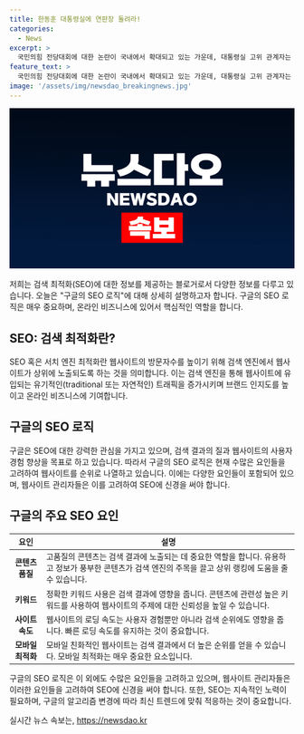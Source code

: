 ```yaml
---
title: 한동훈 대통령실에 연판장 돌려라!
categories:
  - News
excerpt: >
  국민의힘 전당대회에 대한 논란이 국내에서 확대되고 있는 가운데, 대통령실 고위 관계자는 개입 및 간섭이 없었음을 강조하며 후보들의 정신적 고립을 피하기 위해 당부했습니다. 한동훈 후보의 김 건희 여사에 대한 논란과 관련하여 지지자들의 강력한 반발 속에서, 후보들 사이에서의 인터넷 공방은 예상된 상황으로, 이러한 논란이 전당대회의 중요한 이슈로 떠오르고 있는 것으로 보입니다.
feature_text: >
  국민의힘 전당대회에 대한 논란이 국내에서 확대되고 있는 가운데, 대통령실 고위 관계자는 개입 및 간섭이 없었음을 강조하며 후보들의 정신적 고립을 피하기 위해 당부했습니다. 한동훈 후보의 김 건희 여사에 대한 논란과 관련하여 지지자들의 강력한 반발 속에서, 후보들 사이에서의 인터넷 공방은 예상된 상황으로, 이러한 논란이 전당대회의 중요한 이슈로 떠오르고 있는 것으로 보입니다.
image: '/assets/img/newsdao_breakingnews.jpg'
---
```


<p><img src="/assets/img/newsdao_breakingnews.jpg" alt="firstkoreanews 속보" /></p>

<p>저희는 검색 최적화(SEO)에 대한 정보를 제공하는 블로거로서 다양한 정보를 다루고 있습니다. 오늘은 "구글의 SEO 로직"에 대해 상세히 설명하고자 합니다. 구글의 SEO 로직은 매우 중요하며, 온라인 비즈니스에 있어서 핵심적인 역할을 합니다.</p>

<h2 data-ke-size="size26">SEO: 검색 최적화란?</h2>

<p data-ke-size="size16">SEO 혹은 서치 엔진 최적화란 웹사이트의 방문자수를 높이기 위해 검색 엔진에서 웹사이트가 상위에 노출되도록 하는 것을 의미합니다. 이는 검색 엔진을 통해 웹사이트에 유입되는 유기적인(traditional 또는 자연적인) 트래픽을 증가시키며 브랜드 인지도를 높이고 온라인 비즈니스에 기여합니다.</p>

<h2 data-ke-size="size26">구글의 SEO 로직</h2>

<p data-ke-size="size16">구글은 SEO에 대한 강력한 관심을 가지고 있으며, 검색 결과의 질과 웹사이트의 사용자 경험 향상을 목표로 하고 있습니다. 따라서 구글의 SEO 로직은 현재 수많은 요인들을 고려하여 웹사이트를 순위로 나열하고 있습니다. 이에는 다양한 요인들이 포함되어 있으며, 웹사이트 관리자들은 이를 고려하여 SEO에 신경을 써야 합니다.</p>

<h2 data-ke-size="size26">구글의 주요 SEO 요인</h2>

<table>
    <thead>
        <tr>
            <th><b>요인</b></th>
            <th><b>설명</b></th>
        </tr>
    </thead>
    <tbody>
        <tr>
            <td style="text-align: center; height: 17px;"><b>콘텐츠 품질</b></td>
            <td>고품질의 콘텐츠는 검색 결과에 노출되는 데 중요한 역할을 합니다. 유용하고 정보가 풍부한 콘텐츠가 검색 엔진의 주목을 끌고 상위 랭킹에 도움을 줄 수 있습니다.</td>
        </tr>
        <tr>
            <td style="text-align: center; height: 17px;"><b>키워드</b></td>
            <td>정확한 키워드 사용은 검색 결과에 영향을 줍니다. 콘텐츠에 관련성 높은 키워드를 사용하여 웹사이트의 주제에 대한 신뢰성을 높일 수 있습니다.</td>
        </tr>
        <tr>
            <td style="text-align: center; height: 17px;"><b>사이트 속도</b></td>
            <td>웹사이트의 로딩 속도는 사용자 경험뿐만 아니라 검색 순위에도 영향을 줍니다. 빠른 로딩 속도를 유지하는 것이 중요합니다.</td>
        </tr>
        <tr>
            <td style="text-align: center; height: 17px;"><b>모바일 최적화</b></td>
            <td>모바일 친화적인 웹사이트는 검색 결과에서 더 높은 순위를 얻을 수 있습니다. 모바일 최적화는 매우 중요한 요소입니다.</td>
        </tr>
    </tbody>
</table>

<p data-ke-size="size16">구글의 SEO 로직은 이 외에도 수많은 요인들을 고려하고 있으며, 웹사이트 관리자들은 이러한 요인들을 고려하여 SEO에 신경을 써야 합니다. 또한, SEO는 지속적인 노력이 필요하며, 구글의 알고리즘 변경에 따라 최신 트렌드에 맞춰 적응하는 것이 중요합니다.</p>
실시간 뉴스 속보는, <a href="https://newsdao.kr" rel="dofollow">https://newsdao.kr</a>


